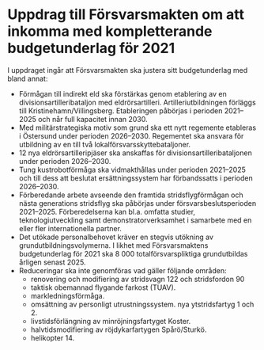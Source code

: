 # Uppdrag till Försvarsmakten om att inkomma med kompletterande budgetunderlag för 2021

I uppdraget ingår att Försvarsmakten ska justera sitt budgetunderlag med bland annat:

* Förmågan till indirekt eld ska förstärkas genom etablering av en divisionsartilleribataljon med eldrörsartilleri. Artilleriutbildningen förläggs till Kristinehamn/Villingsberg. Etableringen påbörjas i perioden 2021–2025 och når full kapacitet innan 2030.
* Med militärstrategiska motiv som grund ska ett nytt regemente etableras i Östersund under perioden 2026–2030. Regementet ska ansvara för utbildning av en till två lokalförsvarsskyttebataljoner.
* 12 nya eldrörsartilleripjäser ska anskaffas för divisionsartilleribataljonen under perioden 2026–2030.
* Tung kustrobotförmåga ska vidmakthållas under perioden 2021–2025 och till dess att beslutat ersättningssystem har förbandssatts i perioden 2026–2030.
* Förberedande arbete avseende den framtida stridsflygförmågan och nästa generations stridsflyg ska påbörjas under försvarsbeslutsperioden 2021–2025. Förberedelserna kan bl.a. omfatta studier, teknologiutveckling samt demonstratorverksamhet i samarbete med en eller fler internationella partner.
* Det utökade personalbehovet kräver en stegvis utökning av grundutbildningsvolymerna. I likhet med Försvarsmaktens budgetunderlag för 2021 ska 8 000 totalförsvarspliktiga grundutbildas årligen senast 2025.
* Reduceringar ska inte genomföras vad gäller följande områden:
  + renovering och modifiering av stridsvagn 122 och stridsfordon 90
  + taktisk obemannad flygande farkost (TUAV).
  + markledningsförmåga.
  + omsättning av personligt utrustningssystem.
    nya ytstridsfartyg 1 och 2.
  + livstidsförlängning av minröjningsfartyget Koster.
  + halvtidsmodifiering av röjdykarfartygen Spårö/Sturkö.
  + helikopter 14.

